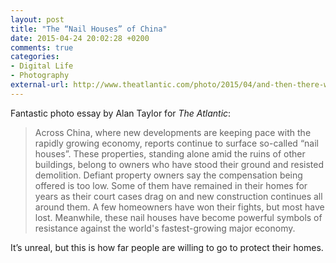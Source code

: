 ```yaml
---
layout: post
title: "The “Nail Houses” of China"
date: 2015-04-24 20:02:28 +0200
comments: true
categories: 
- Digital Life
- Photography
external-url: http://www.theatlantic.com/photo/2015/04/and-then-there-was-one/390501/
---
```


Fantastic photo essay by Alan Taylor for _The Atlantic_:

> Across China, where new developments are keeping pace with the rapidly growing economy, reports continue to surface so-called “nail houses”. These properties, standing alone amid the ruins of other buildings, belong to owners who have stood their ground and resisted demolition. Defiant property owners say the compensation being offered is too low. Some of them have remained in their homes for years as their court cases drag on and new construction continues all around them. A few homeowners have won their fights, but most have lost. Meanwhile, these nail houses have become powerful symbols of resistance against the world's fastest-growing major economy.

It’s unreal, but this is how far people are willing to go to protect their homes.